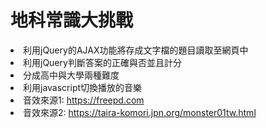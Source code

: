 <h1>地科常識大挑戰</h1>
<li>利用jQuery的AJAX功能將存成文字檔的題目讀取至網頁中</li>
<li>利用jQuery判斷答案的正確與否並且計分</li>
<li>分成高中與大學兩種難度</li>
<li>利用javascript切換播放的音樂</li>
<li>音效來源1: <a href="https://freepd.com">https://freepd.com</a></li>
<li>音效來源2: <a href="https://taira-komori.jpn.org/monster01tw.html">https://taira-komori.jpn.org/monster01tw.html</a></li>
